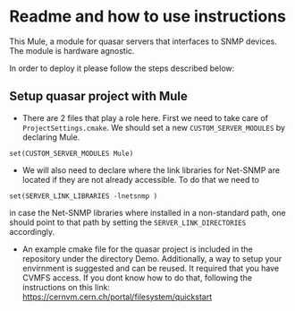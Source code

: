 # Readme and how to use instructions

This Mule, a module for quasar servers that interfaces to SNMP devices.
The module is hardware agnostic.

In order to deploy it please follow the steps described below:

## Setup quasar project with Mule

* There are 2 files that play a role here. First we need to take care of ```ProjectSettings.cmake```. We should set a new ```CUSTOM_SERVER_MODULES``` by declaring Mule.

```
set(CUSTOM_SERVER_MODULES Mule)
```

* We will also need to declare where the link libraries for Net-SNMP are located if they are not already accessible. To do that we need to 

```
set(SERVER_LINK_LIBRARIES -lnetsnmp )
```

in case the Net-SNMP libraries where installed in a non-standard path, one should point to that path by setting the ```SERVER_LINK_DIRECTORIES``` accordingly.

* An example cmake file for the quasar project is included in the repository under the directory Demo. Additionally, a way to setup your envirnment is suggested and can be reused. It required that you have CVMFS access. If you dont know how to do that, following the instructions on this link: https://cernvm.cern.ch/portal/filesystem/quickstart



